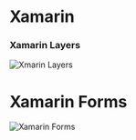 # Xamarin


### Xamarin Layers
![Xmarin Layers](https://developer.xamarin.com/guides/cross-platform/application_fundamentals/building_cross_platform_applications/part_0_-_overview/Images/Layers2.png "Xamarin Layers")


# Xamarin Forms
![Xamarin Forms](https://dab1nmslvvntp.cloudfront.net/wp-content/uploads/2016/02/1456296251XamVsXF.png)